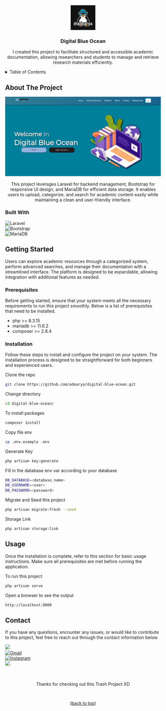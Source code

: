 <a name="readme-top"></a>

<!-- digital-blue-ocean -->
<br />

<div align="center">

<img src="https://raw.githubusercontent.com/adearya/digital-blue-ocean/HEAD/raw/images/github_user_logo.jpeg" alt="Github User Logo" width="80" height="80">

<h3 align="center">Digital Blue Ocean</h3>
    <p align="center">
        I created this project to facilitate structured and accessible academic documentation, allowing researchers and students to manage and retrieve research materials efficiently.
    </p>
</div>

<!-- TABLE OF CONTENTS -->
<details>
    <summary>Table of Contents</summary>
    <ol>
        <li>
            <a href="#about-the-project">About The Project</a>
            <ul>
                <li><a href="#built-with">Built With</a></li>
            </ul>
        </li>
        <li>
            <a href="#getting-started">Getting Started</a>
            <ul>
                <li><a href="#prerequisites">Prerequisites</a></li>
                <li><a href="#installation">Installation</a></li>
            </ul>
        </li>
        <li><a href="#usage">Usage</a></li>
        <li><a href="#contact">Contact</a></li>
    </ol>
</details>


## About The Project

![App Screenshot](https://raw.githubusercontent.com/adearya/digital-blue-ocean/HEAD/raw/images/desktop_screenshot.png)

<p align="center">
    This project leverages Laravel for backend management, Bootstrap for responsive UI design, and MariaDB for efficient data storage. It enables users to upload, categorize, and search for academic content easily while maintaining a clean and user-friendly interface.
</p>

### Built With
![Laravel](https://img.shields.io/badge/Laravel-%23FF2D20.svg?logo=laravel&logoColor=white) <br />
![Bootstrap](https://img.shields.io/badge/Bootstrap-7952B3?logo=bootstrap&logoColor=fff) <br />
![MariaDB](https://img.shields.io/badge/MariaDB-003545?logo=mariadb&logoColor=white) <br />
<!-- add_built_with -->


## Getting Started

<p>
    Users can explore academic resources through a categorized system, perform advanced searches, and manage their documentation with a streamlined interface. The platform is designed to be expandable, allowing integration with additional features as needed.
</p>

### Prerequisites
<p>Before getting started, ensure that your system meets all the necessary requirements to run this project smoothly. Below is a list of prerequisites that need to be installed.</p>

<ul>
    <li>php >= 8.3.15</li>
    <li>mariadb >= 11.6.2</li>
    <li>composer >= 2.8.4</li>
    <!-- add_prerequisites -->
</ul>

### Installation
<p>Follow these steps to install and configure the project on your system. The installation process is designed to be straightforward for both beginners and experienced users.</p>

Clone the repo
```sh
git clone https://github.com/adearya/digital-blue-ocean.git
```
Change directory
```sh
cd digital-blue-ocean/
```
To install packages
```sh
composer install
```
Copy file env
```sh
cp .env.example .env
```
Generate Key
```sh
php artisan key:generate
```
Fill in the database env var according to your database
```sh
DB_DATABASE=<database_name>
DB_USERNAME=<user>
DB_PASSWORD=<password>
```
Migrate and Seed this project
```sh
php artisan migrate:fresh --seed
```
Storage Link
```sh
php artisan storage:link
```
<!-- add_installation -->


## Usage

<p>Once the installation is complete, refer to this section for basic usage instructions. Make sure all prerequisites are met before running the application.</p>


To run this project
```sh
php artisan serve
```
Open a browser to see the output
```sh
http://localhost:8000
```
<!-- add_usage -->


## Contact

<p>If you have any questions, encounter any issues, or would like to contribute to this project, feel free to reach out through the contact information below</p>

<div>
    <a href="https://linkedin.com/in/ade-arya-bimantara">
        <img src="https://img.shields.io/badge/linkedin-%230077B5.svg?style=for-the-badge&logo=linkedin&logoColor=white">
    </a>
</div>
<div>
    <a href="mailto:ade.aryabimantara@gmail.com">
        <img src="https://img.shields.io/badge/Gmail-D14836?style=for-the-badge&logo=gmail&logoColor=white" alt="Gmail" />
    </a>
</div>
<div>
    <a href="https://www.instagram.com/adearyabmtra">
        <img src="https://img.shields.io/badge/Instagram-%23E4405F.svg?style=for-the-badge&logo=Instagram&logoColor=white" alt="Instagram" />
    </a>
</div>
<div>
    <a href="https://t.me/adearyabimantara">
        <img src="https://img.shields.io/badge/Telegram-2CA5E0?style=for-the-badge&logo=telegram&logoColor=white">
    </a>
</div>

<br />
<br />

<p align="center">Thanks for checking out this Trash Project XD</p>

<br />

<p align="center">(<a href="#readme-top">back to top</a>)</p>
